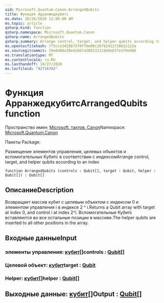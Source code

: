 ```yaml
---
uid: Microsoft.Quantum.Canon.ArrangedQubits
title: Функция Арранжедкубитс
ms.date: 10/26/2020 12:00:00 AM
ms.topic: article
qsharp.kind: function
qsharp.namespace: Microsoft.Quantum.Canon
qsharp.name: ArrangedQubits
qsharp.summary: Arrange control, target, and helper qubits according to an index
ms.openlocfilehash: 7f5cce3429b72f0ff6e00c2079241272881512da
ms.sourcegitcommit: 29e0d88a30e4166fa580132124b0eb57e1f0e986
ms.translationtype: MT
ms.contentlocale: ru-RU
ms.lasthandoff: 10/27/2020
ms.locfileid: "92716742"
---
```

# <a name="arrangedqubits-function"></a><span data-ttu-id="426dc-102">Функция Арранжедкубитс</span><span class="sxs-lookup"><span data-stu-id="426dc-102">ArrangedQubits function</span></span>

<span data-ttu-id="426dc-103">Пространство имен: [Microsoft. тактов. Canon](xref:Microsoft.Quantum.Canon)</span><span class="sxs-lookup"><span data-stu-id="426dc-103">Namespace: [Microsoft.Quantum.Canon](xref:Microsoft.Quantum.Canon)</span></span>

<span data-ttu-id="426dc-104">Пакеты [](https://nuget.org/packages/)</span><span class="sxs-lookup"><span data-stu-id="426dc-104">Package: [](https://nuget.org/packages/)</span></span>


<span data-ttu-id="426dc-105">Размещение элементов управления, целевых объектов и вспомогательных Кубитс в соответствии с индексом</span><span class="sxs-lookup"><span data-stu-id="426dc-105">Arrange control, target, and helper qubits according to an index</span></span>

```qsharp
function ArrangedQubits (controls : Qubit[], target : Qubit, helper : Qubit[]) : Qubit[]
```


## <a name="description"></a><span data-ttu-id="426dc-106">Описание</span><span class="sxs-lookup"><span data-stu-id="426dc-106">Description</span></span>

<span data-ttu-id="426dc-107">Возвращает массив кубит с целевым объектом с индексом 0 и элементом управления i в индексе 2 ^ i.</span><span class="sxs-lookup"><span data-stu-id="426dc-107">Returns a Qubit array with target at index 0, and control i at index 2^i.</span></span>  <span data-ttu-id="426dc-108">Вспомогательные Кубитс вставляются во все остальные позиции в массиве.</span><span class="sxs-lookup"><span data-stu-id="426dc-108">The helper qubits are inserted to all other positions in the array.</span></span>

## <a name="input"></a><span data-ttu-id="426dc-109">Входные данные</span><span class="sxs-lookup"><span data-stu-id="426dc-109">Input</span></span>

### <a name="controls--qubit"></a><span data-ttu-id="426dc-110">элементы управления: [кубит](xref:microsoft.quantum.lang-ref.qubit)[]</span><span class="sxs-lookup"><span data-stu-id="426dc-110">controls : [Qubit](xref:microsoft.quantum.lang-ref.qubit)[]</span></span>




### <a name="target--qubit"></a><span data-ttu-id="426dc-111">Целевой объект: [кубит](xref:microsoft.quantum.lang-ref.qubit)</span><span class="sxs-lookup"><span data-stu-id="426dc-111">target : [Qubit](xref:microsoft.quantum.lang-ref.qubit)</span></span>




### <a name="helper--qubit"></a><span data-ttu-id="426dc-112">Helper: [кубит](xref:microsoft.quantum.lang-ref.qubit)[]</span><span class="sxs-lookup"><span data-stu-id="426dc-112">helper : [Qubit](xref:microsoft.quantum.lang-ref.qubit)[]</span></span>





## <a name="output--qubit"></a><span data-ttu-id="426dc-113">Выходные данные: [кубит](xref:microsoft.quantum.lang-ref.qubit)[]</span><span class="sxs-lookup"><span data-stu-id="426dc-113">Output : [Qubit](xref:microsoft.quantum.lang-ref.qubit)[]</span></span>


